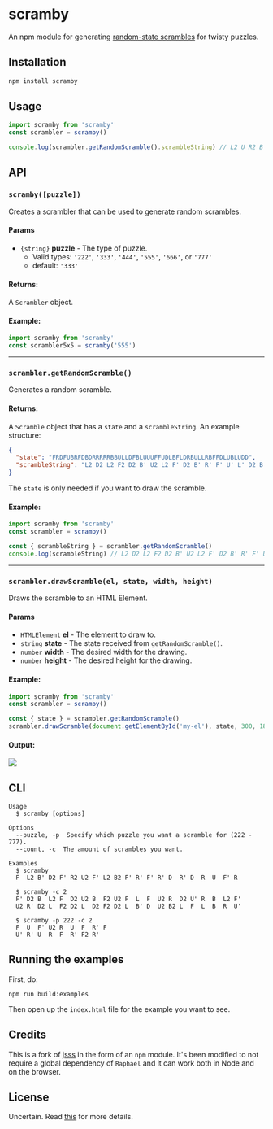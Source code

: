# scramby
An npm module for generating [random-state scrambles](https://www.speedsolving.com/wiki/index.php/Random_State_Scramble) for twisty puzzles.

## Installation
```bash
npm install scramby
```

## Usage
```js
import scramby from 'scramby'
const scrambler = scramby()

console.log(scrambler.getRandomScramble().scrambleString) // L2 U R2 B' R' B' L F2 D2 B D2 F D R2 U F2 R2 U' R2 F'
```

## API
### `scramby([puzzle])`
Creates a scrambler that can be used to generate random scrambles.

#### Params
* `{string}` **puzzle** - The type of puzzle.
  * Valid types: `'222'`, `'333'`, `'444'`, `'555'`, `'666'`, or `'777'`
  * default: `'333'`

#### Returns:
A `Scrambler` object.

#### Example:
```js
import scramby from 'scramby'
const scrambler5x5 = scramby('555')
```

---

### `scrambler.getRandomScramble()`
Generates a random scramble.

#### Returns:
 A `Scramble` object that has a `state` and a `scrambleString`. An example structure:

```json
{
  "state": "FRDFUBRFDBDRRRRRBBULLDFBLUUUFFUDLBFLDRBULLRBFFDLUBLUDD",
  "scrambleString": "L2 D2 L2 F2 D2 B' U2 L2 F' D2 B' R' F' U' L' D2 B' U2 B D' U"
}
```
The `state` is only needed if you want to draw the scramble.

#### Example:

```js
import scramby from 'scramby'
const scrambler = scramby()

const { scrambleString } = scrambler.getRandomScramble()
console.log(scrambleString) // L2 D2 L2 F2 D2 B' U2 L2 F' D2 B' R' F' U' L' D2 B' U2 B D' U
```
---

### `scrambler.drawScramble(el, state, width, height)`
Draws the scramble to an HTML Element.

#### Params
* `HTMLElement` **el** - The element to draw to.
* `string` **state** - The state received from `getRandomScramble()`.
* `number` **width** - The desired width for the drawing.
* `number` **height** - The desired height for the drawing.


#### Example:
```js
import scramby from 'scramby'
const scrambler = scramby()

const { state } = scrambler.getRandomScramble()
scrambler.drawScramble(document.getElementById('my-el'), state, 300, 180)
```

#### Output:
![](http://i.imgur.com/C4MW7JF.png)



## CLI

```
Usage
  $ scramby [options]

Options
  --puzzle, -p  Specify which puzzle you want a scramble for (222 - 777).
  --count, -c  The amount of scrambles you want.

Examples
  $ scramby
  F  L2 B' D2 F' R2 U2 F' L2 B2 F' R' F' R' D  R' D  R  U  F' R

  $ scramby -c 2
  F' D2 B  L2 F  D2 U2 B  F2 U2 F  L  F  U2 R  D2 U' R  B  L2 F'
  U2 R' D2 L' F2 D2 L  D2 F2 D2 L  B' D  U2 B2 L  F  L  B  R  U'

  $ scramby -p 222 -c 2
  F  U  F' U2 R  U  F  R' F
  U' R' U  R  F  R' F2 R'
```

## Running the examples
First, do:

```
npm run build:examples
```

Then open up the `index.html` file for the example you want to see.


## Credits
This is a fork of [jsss](github.com/cubing/jsss) in the form of an `npm` module. It's been modified to not require a global dependency of `Raphael` and it can work both in Node and on the browser.

## License
Uncertain. Read [this](https://github.com/cubing/jsss/issues/4) for more details.
